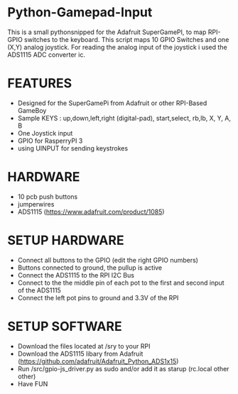 # Python-Gamepad-Input
This is a small pythonsnipped for the Adafruit SuperGamePI, to map RPI-GPIO switches to the keyboard.
This script maps 10 GPIO Switches and one (X,Y) analog joystick. 
For reading the analog input of the joystick i used the ADS1115 ADC converter ic.

# FEATURES
* Designed for the SuperGamePi from Adafruit or other RPI-Based GameBoy
* Sample KEYS : up,down,left,right (digital-pad), start,select, rb,lb, X, Y, A, B
* One Joystick input
* GPIO for RasperryPI 3
* using UINPUT for sending keystrokes

# HARDWARE
* 10 pcb push buttons
* jumperwires
* ADS1115 (https://www.adafruit.com/product/1085)

# SETUP HARDWARE
* Connect all buttons to the GPIO (edit the right GPIO numbers)
* Buttons connected to ground, the pullup is active
* Connect the ADS1115 to the RPI I2C Bus
* Connect to the the middle pin of each pot to the first and second input of the ADS1115
* Connect the left pot pins to ground and 3.3V of the RPI

# SETUP SOFTWARE
* Download the files located at /sry to your RPI
* Download the ADS1115 libary from Adafruit (https://github.com/adafruit/Adafruit_Python_ADS1x15)
* Run /src/gpio-js_driver.py as sudo and/or add it as starup (rc.local other other)
* Have FUN

